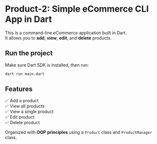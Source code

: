 # Product-2: Simple eCommerce CLI App in Dart

This is a command-line eCommerce application built in Dart.  
It allows you to **add**, **view**, **edit**, and **delete** products.

## Run the project
Make sure Dart SDK is installed, then run:
```bash
dart run main.dart
```

## Features
✅ Add a product  
✅ View all products  
✅ View a single product  
✅ Edit product  
✅ Delete product  

Organized with **OOP principles** using a `Product` class and `ProductManager` class.
